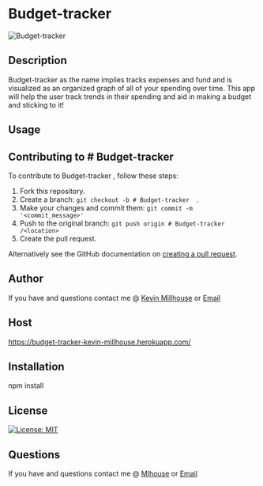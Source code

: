 
# Budget-tracker 
![Budget-tracker](https://user-images.githubusercontent.com/37388720/119863137-42100100-bee7-11eb-9dc4-358de2aa0f3c.png)

## Description
Budget-tracker as the name implies tracks expenses and fund and is visualized as an organized graph of all of your spending over time. This app will help the user track trends in their spending and aid in making a budget and sticking to it! 
 
## Usage 


## Contributing to # Budget-tracker  
To contribute to Budget-tracker , follow these steps:

1. Fork this repository.
2. Create a branch: `git checkout -b # Budget-tracker  `.
3. Make your changes and commit them: `git commit -m '<commit_message>'`
4. Push to the original branch: `git push origin # Budget-tracker /<location>`
5. Create the pull request.

Alternatively see the GitHub documentation on [creating a pull request](https://help.github.com/en/github/collaborating-with-issues-and-pull-requests/creating-a-pull-request).


## Author 
If you have and questions contact me @
[Kevin Millhouse](https://github.com/MIllhouse36)
or [Email](https://millhousekevin@gmail.com)
## Host
https://budget-tracker-kevin-millhouse.herokuapp.com/

## Installation
npm install

## License
[![License: MIT](https://img.shields.io/badge/License-MIT-yellow.svg)](https://opensource.org/licenses/MIT)

## Questions 
If you have and questions contact me @ [MIhouse](https://github.com/MIllhouse36) or [Email](https://Millhousekevin@gmail.com)

